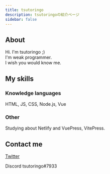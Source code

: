 ```yaml
---
title: tsutoringo
description: tsutoringoの紹介ページ
sidebar: false
---
```


## About

Hi. I'm tsutoringo ;) <br>
I'm weak programmer. <br>
I wish you would know me.<br>

## My skills
### Knowledge languages
HTML, JS, CSS, Node.js, Vue

### Other
Studying about Netlify and VuePress, VitePress.

## Contact me

[Twitter](https://twitter.com/tsutoringo)

Discord tsutoringo#7933

